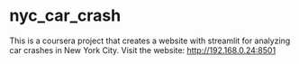 # nyc_car_crash
This is a coursera project that creates a website with streamlit for analyzing car crashes in New York City. Visit the website: http://192.168.0.24:8501

